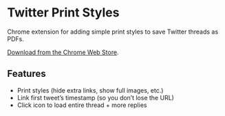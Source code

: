 # Twitter Print Styles

Chrome extension for adding simple print styles to save Twitter threads as PDFs.

[Download from the Chrome Web Store](https://chrome.google.com/webstore/detail/twitter-print-styles/bepilablapiogeghmjiopiaoikgdcgjo).

## Features

- Print styles (hide extra links, show full images, etc.)
- Link first tweet’s timestamp (so you don’t lose the URL)
- Click icon to load entire thread + more replies
